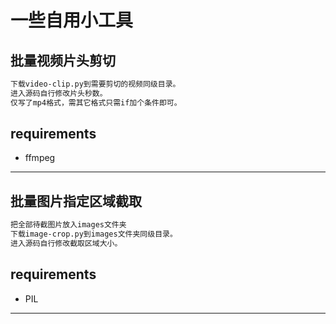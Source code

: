 # 一些自用小工具

##  批量视频片头剪切
```bash
下载video-clip.py到需要剪切的视频同级目录。
进入源码自行修改片头秒数。
仅写了mp4格式，需其它格式只需if加个条件即可。
```

## requirements
* ffmpeg

----

##  批量图片指定区域截取
```bash
把全部待截图片放入images文件夹
下载image-crop.py到images文件夹同级目录。
进入源码自行修改截取区域大小。
```

## requirements
* PIL

---